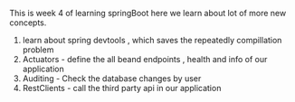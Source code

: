 This is week 4 of learning springBoot here we learn about lot of more new concepts.
1. learn about spring devtools , which saves the repeatedly compillation problem
2. Actuators - define the all beand endpoints , health and info of our application
3. Auditing - Check the database changes by user
4. RestClients - call the third party api in our application
